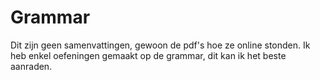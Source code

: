# Grammar
Dit zijn geen samenvattingen, gewoon de pdf's hoe ze online stonden.
Ik heb enkel oefeningen gemaakt op de grammar, dit kan ik het beste aanraden.
